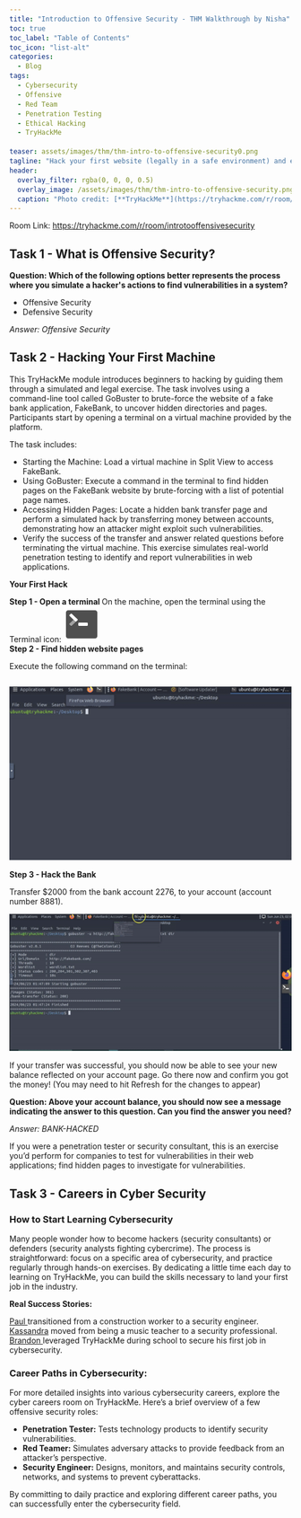 ```yaml
---
title: "Introduction to Offensive Security - THM Walkthrough by Nisha"
toc: true
toc_label: "Table of Contents"
toc_icon: "list-alt"
categories:
  - Blog
tags:
  - Cybersecurity
  - Offensive
  - Red Team
  - Penetration Testing
  - Ethical Hacking
  - TryHackMe

teaser: assets/images/thm/thm-intro-to-offensive-security0.png  
tagline: "Hack your first website (legally in a safe environment) and experience an ethical hacker's job."
header:
  overlay_filter: rgba(0, 0, 0, 0.5)
  overlay_image: /assets/images/thm/thm-intro-to-offensive-security.png
  caption: "Photo credit: [**TryHackMe**](https://tryhackme.com/r/room/introtooffensivesecurity)"
---
```

Room Link: <a href="https://tryhackme.com/r/room/introtooffensivesecurity" target="_blank">https://tryhackme.com/r/room/introtooffensivesecurity</a>

## Task 1 - What is Offensive Security?

<strong> Question: Which of the following options better represents the process where you simulate a hacker's actions to find vulnerabilities in a system? </strong> <br>
<ul>
  <li>Offensive Security</li>
  <li>Defensive Security</li>

</ul>

<em>Answer: Offensive Security</em>  <br>

## Task 2 - Hacking Your First Machine

This TryHackMe module introduces beginners to hacking by guiding them through a simulated and legal exercise. The task involves using a command-line tool called GoBuster to brute-force the website of a fake bank application, FakeBank, to uncover hidden directories and pages. Participants start by opening a terminal on a virtual machine provided by the platform. <br>

The task includes: <br>
<ul>

  <li> Starting the Machine: Load a virtual machine in Split View to access FakeBank. </li>
  <li> Using GoBuster: Execute a command in the terminal to find hidden pages on the FakeBank website by brute-forcing with a list of potential page names. </li>
  <li> Accessing Hidden Pages: Locate a hidden bank transfer page and perform a simulated hack by transferring money between accounts, demonstrating how an attacker might exploit such vulnerabilities. </li>
  <li> Verify the success of the transfer and answer related questions before terminating the virtual machine. This exercise simulates real-world penetration testing to identify and report vulnerabilities in web applications. </li>
</ul>

<strong> Your First Hack </strong>


   <strong> Step 1 - Open a terminal </strong>
     On the machine, open the terminal using the Terminal icon:  <img src="/assets/images/thm/thm-introcyber-terminal-icon.png"> <br>
 <strong> Step 2 - Find hidden website pages </strong>

  Execute the following command on the terminal:

```gobuster -u http://fakebank.com -w wordlist.txt dir
 ```

<img src="/assets/images/thm/thm-gify-introcyber1.gif">

<p>
  <strong> Step 3 - Hack the Bank </strong>

  Transfer $2000 from the bank account 2276, to your account (account number 8881). <br>

<img src="/assets/images/thm/thm-introcyber2.gif">
</p>

If your transfer was successful, you should now be able to see your new balance reflected on your account page. Go there now and confirm you got the money! (You may need to hit Refresh for the changes to appear)<br>
<p>
<strong> Question: Above your account balance, you should now see a message indicating the answer to this question. Can you find the answer you need? </strong> <br>
  
<em>Answer: BANK-HACKED</em>
</p>

If you were a penetration tester or security consultant, this is an exercise you’d perform for companies to test for vulnerabilities in their web applications; find hidden pages to investigate for vulnerabilities. <br>

## Task 3 - Careers in Cyber Security

<H3> How to Start Learning Cybersecurity </H3>
Many people wonder how to become hackers (security consultants) or defenders (security analysts fighting cybercrime). The process is straightforward: focus on a specific area of cybersecurity, and practice regularly through hands-on exercises. By dedicating a little time each day to learning on TryHackMe, you can build the skills necessary to land your first job in the industry. <br>
<p>
<strong>Real Success Stories: </strong><br>

<a href="https://tryhackme.com/resources/blog/construction-worker-to-security-engineer-how-paul-used-tryhackme-to-land-his-first-job-in-security" target="_blank">Paul </a> transitioned from a construction worker to a security engineer. <br>
<a href="https://tryhackme.com/resources/blog/the-teacher-becomes-the-student" target="_blank">Kassandra</a> moved from being a music teacher to a security professional. <br>
<a href="https://tryhackme.com/resources/blog/brandons-success-story" target="_blank">Brandon </a>leveraged TryHackMe during school to secure his first job in cybersecurity. <br>

<H3> Career Paths in Cybersecurity:</H3>
For more detailed insights into various cybersecurity careers, explore the cyber careers room on TryHackMe. Here’s a brief overview of a few offensive security roles:<br>
<ul>
  <li> <strong>Penetration Tester:</strong> Tests technology products to identify security vulnerabilities. </li>
  <li> <strong>Red Teamer:</strong> Simulates adversary attacks to provide feedback from an attacker’s perspective.</li>
  <li> <strong>Security Engineer:</strong> Designs, monitors, and maintains security controls, networks, and systems to prevent cyberattacks. </li>
</ul>

By committing to daily practice and exploring different career paths, you can successfully enter the cybersecurity field.

